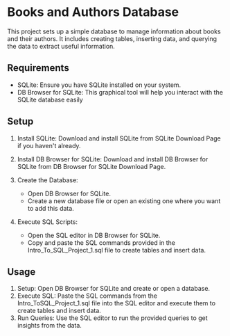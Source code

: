 # Books and Authors Database

This project sets up a simple database to manage information about books and their authors. It includes creating tables, inserting data, and querying the data to extract useful information.

## Requirements

- SQLite: Ensure you have SQLite installed on your system.
- DB Browser for SQLite: This graphical tool will help you interact with the SQLite database easily

## Setup

1. Install SQLite: Download and install SQLite from SQLite Download Page if you haven't already.
2. Install DB Browser for SQLite: Download and install DB Browser for SQLite from DB Browser for SQLite Download Page.
3. Create the Database:
   - Open DB Browser for SQLite.
   - Create a new database file or open an existing one where you want to add this data.

5. Execute SQL Scripts:
   - Open the SQL editor in DB Browser for SQLite.
   - Copy and paste the SQL commands provided in the Intro_To_SQL_Project_1.sql file to create tables and insert data.

## Usage
1. Setup: Open DB Browser for SQLite and create or open a database.
2. Execute SQL: Paste the SQL commands from the Intro_ToSQL_Project_1.sql file into the SQL editor and execute them to create tables and insert data.
3. Run Queries: Use the SQL editor to run the provided queries to get insights from the data.
